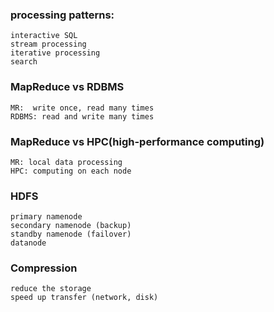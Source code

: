 ### processing patterns:
    interactive SQL
    stream processing
    iterative processing
    search

### MapReduce vs RDBMS
    MR:  write once, read many times
    RDBMS: read and write many times

### MapReduce vs HPC(high-performance computing)
    MR: local data processing
    HPC: computing on each node

### HDFS
    primary namenode
    secondary namenode (backup)
    standby namenode (failover)
    datanode

### Compression
    reduce the storage
    speed up transfer (network, disk)
